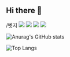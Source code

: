 ## Hi there 👋


/벳지 
<img src="https://img.shields.io/badge/python-#3776AB?style=for-the-badge&logo=Python&logoColor=white">
<img src="https://img.shields.io/badge/pytorch-색상?style=for-the-badge&logo=기술스택아이콘&logoColor=white">
<img src="https://img.shields.io/badge/java-색상?style=for-the-badge&logo=기술스택아이콘&logoColor=white">
<img src="https://img.shields.io/badge/python-색상?style=for-the-badge&logo=기술스택아이콘&logoColor=white">


![Anurag's GitHub stats](https://github-readme-stats.vercel.app/api?username=0like2&show_icons=true&theme=tokyonight)


![Top Langs](https://github-readme-stats.vercel.app/api/top-langs/?username=0like2&layout=compact&theme=tokyonight)


<!--
**0like2/0like2** is a ✨ _special_ ✨ repository because its `README.md` (this file) appears on your GitHub profile.

Here are some ideas to get you started:

- 🔭 I’m currently working on ...
- 🌱 I’m currently learning ...
- 👯 I’m looking to collaborate on ...
- 🤔 I’m looking for help with ...
- 💬 Ask me about ...
- 📫 How to reach me: ...
- 😄 Pronouns: ...
- ⚡ Fun fact: ...
-->

